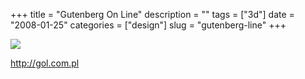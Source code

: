 +++
title = "Gutenberg On Line"
description = ""
tags = ["3d"]
date = "2008-01-25"
categories = ["design"]
slug = "gutenberg-line"
+++


 

  <div id="screens-thumbs" class="clearfix">
    <div class="txt-center" id="design-submission"><a href="http://gol.com.pl/"><img id='bluga-thumbnail-1084' class='bluga-thumbnail large' src='/media/bluga/
wt47f281fe7c1d8_0.jpg'/></a></div>  
  </div>   
<p><a href="http://gol.com.pl/">http://gol.com.pl</a></p>




